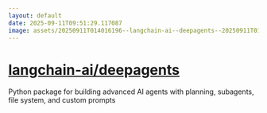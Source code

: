 ```yaml
---
layout: default
date: 2025-09-11T09:51:29.117087
image: assets/20250911T014016196--langchain-ai--deepagents--20250911T014506119--cropped.png
---
```


# [langchain-ai/deepagents](https://github.com/langchain-ai/deepagents)

Python package for building advanced AI agents with planning, subagents, file system, and custom prompts
